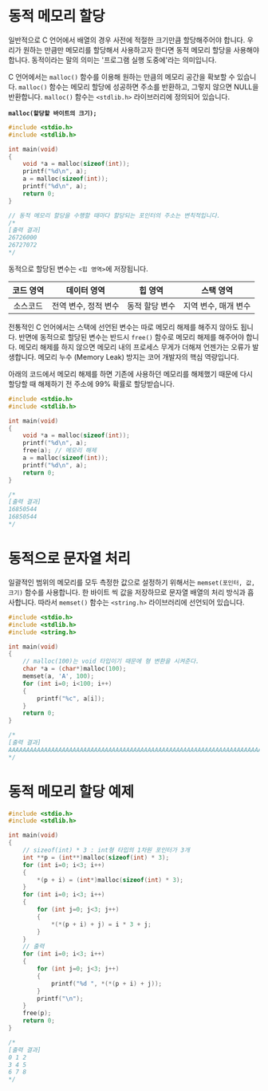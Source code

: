 # 동적 메모리 할당

일반적으로 C 언어에서 배열의 경우 사전에 적절한 크기만큼 할당해주어야 합니다. 우리가 원하는 만큼만 메모리를 할당해서 사용하고자 한다면 동적 메모리 할당을 사용해야 합니다. 동적이라는 말의 의미는 '프로그램 실행 도중에'라는 의미입니다.

C 언어에서는 `malloc()` 함수를 이용해 원하는 만큼의 메모리 공간을 확보할 수 있습니다. `malloc()` 함수는 메모리 할당에 성공하면 주소를 반환하고, 그렇지 않으면 NULL을 반환합니다. `malloc()` 함수는 `<stdlib.h>` 라이브러리에 정의되어 있습니다.

**`malloc(할당할 바이트의 크기);`**

```cpp
#include <stdio.h>
#include <stdlib.h>

int main(void)
{
    void *a = malloc(sizeof(int));
    printf("%d\n", a);
    a = malloc(sizeof(int));
    printf("%d\n", a);
    return 0;
}

// 동적 메모리 할당을 수행할 때마다 할당되는 포인터의 주소는 변칙적입니다.
/*
[출력 결과]
26726000
26727072
*/
```

동적으로 할당된 변수는 `<힙 영역>`에 저장됩니다.

|           코드 영역           |  데이터 영역   |       **힙 영역**        | 스택 영역 |
| :---------------------------: | :------------: | :------------------: | :-------: |
| 소스코드 | 전역 변수, 정적 변수 | 동적 할당 변수 | 지역 변수, 매개 변수 |

전통적인 C 언어에서는 스택에 선언된 변수는 따로 메모리 해제를 해주지 않아도 됩니다. 반면에 동적으로 할당된 변수는 반드시 `free()` 함수로 메모리 해제를 해주어야 합니다. 메모리 해제를 하지 않으면 메모리 내의 프로세스 무게가 더해져 언젠가는 오류가 발생합니다. 메모리 누수 (Memory Leak) 방지는 코어 개발자의 핵심 역량입니다.

아래의 코드에서 메모리 해제를 하면 기존에 사용하던 메모리를 해제했기 때문에 다시 할당할 때 해제하기 전 주소에 99% 확률로 할당받습니다.

```cpp
#include <stdio.h>
#include <stdlib.h>

int main(void)
{
	void *a = malloc(sizeof(int));
	printf("%d\n", a);
	free(a); // 메모리 해제
	a = malloc(sizeof(int));
	printf("%d\n", a);
	return 0;
}

/*
[출력 결과]
16850544
16850544
*/
```

# 동적으로 문자열 처리

일괄적인 범위의 메모리를 모두 측정한 값으로 설정하기 위해서는 `memset(포인터, 값, 크기)` 함수를 사용합니다. 한 바이트 씩 값을 저장하므로 문자열 배열의 처리 방식과 흡사합니다. 따라서 `memset()` 함수는 `<string.h>` 라이브러리에 선언되어 있습니다.

```cpp
#include <stdio.h>
#include <stdlib.h>
#include <string.h>

int main(void)
{
	// malloc(100)는 void 타입이기 때문에 형 변환을 시켜준다.
	char *a = (char*)malloc(100);
	memset(a, 'A', 100);
	for (int i=0; i<100; i++)
	{
		printf("%c", a[i]);
	}
	return 0;
}

/*
[출력 결과]
AAAAAAAAAAAAAAAAAAAAAAAAAAAAAAAAAAAAAAAAAAAAAAAAAAAAAAAAAAAAAAAAAAAAAAAAAAAAAAAAAAAAAAAAAAAAAAAAAAAA
*/
```

# 동적 메모리 할당 예제

```cpp
#include <stdio.h>
#include <stdlib.h>

int main(void)
{
	// sizeof(int) * 3 : int형 타입의 1차원 포인터가 3개
	int **p = (int**)malloc(sizeof(int) * 3);
	for (int i=0; i<3; i++)
	{
		*(p + i) = (int*)malloc(sizeof(int) * 3);
	}
	for (int i=0; i<3; i++)
	{
		for (int j=0; j<3; j++)
		{
			*(*(p + i) + j) = i * 3 + j;
		}
	}
	// 출력
	for (int i=0; i<3; i++)
	{
		for (int j=0; j<3; j++)
		{
			printf("%d ", *(*(p + i) + j));
		}
		printf("\n");
	}
	free(p);
	return 0;
}

/*
[출력 결과]
0 1 2
3 4 5
6 7 8
*/
```

